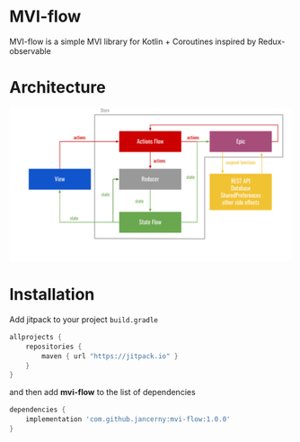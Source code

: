 # MVI-flow
MVI-flow is a simple MVI library for Kotlin + Coroutines inspired by Redux-observable

# Architecture
![Architecture Layers diagram](/diagram.svg)

# Installation
Add jitpack to your project `build.gradle` 
```groovy
allprojects {
    repositories {
        maven { url "https://jitpack.io" }
    }
}
```
and then add **mvi-flow** to the list of dependencies
```groovy
dependencies {
    implementation 'com.github.jancerny:mvi-flow:1.0.0'
}
```
